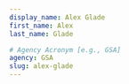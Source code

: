 ```yaml
---
display_name: Alex Glade
first_name: Alex
last_name: Glade

# Agency Acronym [e.g., GSA]
agency: GSA
slug: alex-glade
---
```

